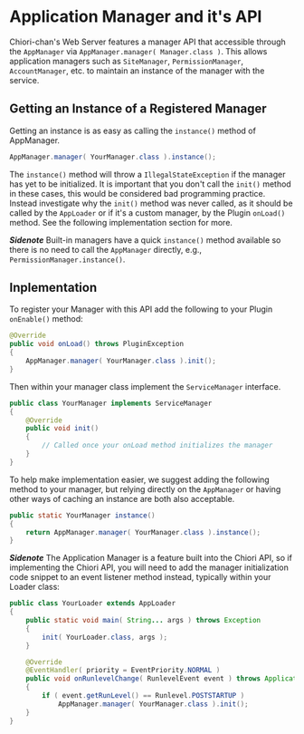 # Application Manager and it's API

Chiori-chan's Web Server features a manager API that accessible through the `AppManager` via `AppManager.manager( Manager.class )`. This allows application managers such as `SiteManager`, `PermissionManager`, `AccountManager`, etc. to maintain an instance of the manager with the service.

## Getting an Instance of a Registered Manager

Getting an instance is as easy as calling the `instance()` method of AppManager.

```java
AppManager.manager( YourManager.class ).instance();
```

The `instance()` method will throw a `IllegalStateException` if the manager has yet to be initialized. It is important that you don't call the `init()` method in these cases, this would be considered bad programming practice. Instead investigate why the `init()` method was never called, as it should be called by the `AppLoader` or if it's a custom manager, by the Plugin `onLoad()` method. See the following implementation section for more.

***Sidenote*** Built-in managers have a quick `instance()` method available so there is no need to call the `AppManager` directly, e.g., `PermissionManager.instance()`.

## Inplementation

To register your Manager with this API add the following to your Plugin `onEnable()` method:
```java
@Override
public void onLoad() throws PluginException
{
    AppManager.manager( YourManager.class ).init();
}
```

Then within your manager class implement the `ServiceManager` interface.

```java
public class YourManager implements ServiceManager
{
    @Override
    public void init()
    {
        // Called once your onLoad method initializes the manager
    }
}
```

To help make implementation easier, we suggest adding the following method to your manager, but relying directly on the `AppManager` or having other ways of caching an instance are both also acceptable.

```java
public static YourManager instance()
{
	return AppManager.manager( YourManager.class ).instance();
}
```

***Sidenote*** The Application Manager is a feature built into the Chiori API, so if implementing the Chiori API, you will need to add the manager initialization code snippet to an event listener method instead, typically within your Loader class:

```java
public class YourLoader extends AppLoader
{
    public static void main( String... args ) throws Exception
	{
		init( YourLoader.class, args );
	}

    @Override
    @EventHandler( priority = EventPriority.NORMAL )
    public void onRunlevelChange( RunlevelEvent event ) throws ApplicationException
    {
        if ( event.getRunLevel() == Runlevel.POSTSTARTUP )
            AppManager.manager( YourManager.class ).init();
    }
}
```